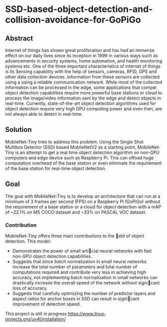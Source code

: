 # SSD-based-object-detection-and-collision-avoidance-for-GoPiGo
## Abstract
Internet of things has shown great proliferation and has had an immense effect
on our daily lives since its inception in 1999 in various ways such as advancements in security systems, home automation, and health monitoring systems etc. One of the three important characteristics of internet of things is its Sensing capability with the help of sensors, cameras, RFID, GPS and other data collection devices. Information from these sensors are collected using a using a reliable communication network. While most of the collected information can be processed in the edge, some applications that compel object detection capabilities require more powerful base stations or cloud to process the image/video information sent by the edge and detect objects in real-time. Currently, state-of-the-art object detection algorithms used for object detection require very high GPU computing
power and even then, are not always able to detect in real-time.

## Solution
MobileNet-Tiny tries to address this problem. Using the Single Shot Multibox Detector (SSD) based MobileNetV2 as a starting point, MobileNet-Tiny is an attempt to get a real time object detection algorithm on non-GPU computers and edge device such as Raspberry Pi. This can offoad huge computation overhead of the base station or even eliminate the requirement of the base station for real-time object detection.

## Goal
The goal with MobileNet-Tiny is to develop an architecture that can run at a minimum of 3 frames per second (FPS) on a Raspberry Pi (GoPiGo) without the requirement of a base station or a cloud for object detection with a mAP of ~22.1% on MS COCO dataset and ~33% on PASCAL VOC dataset.

### Contribution
MobileNet-Tiny offers three main contributions to the eld of object detection. This model:
* Demonstrates the power of small articial neural networks with fast non-GPU object detection capabilities.
* Suggests that since batch normalization in small neural networks increase the total number of parameters and total number of computations required and contribute very less in achieving high accuracy, not implementing batch normalization in small networks can drastically increase the overall speed of the network without signicant loss of accuracy. 
* Suggests that carefully optimizing the number of predictor layers and aspect ratios for anchor boxes in SSD can result in signicant improvement of detection speed.

This project is still in progress
https://www.linux-projects.org/uv4l/installation/
